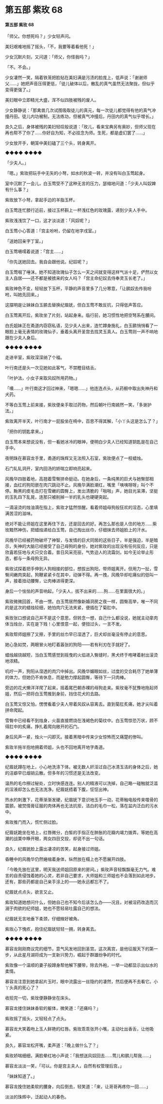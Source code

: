 # 第五部 紫玫 68

#### 第五部 紫玫 68

「师父。你想死吗？」少女轻声问。

美妇艰难地摇了摇头，「不，我要等着看他死！」

少女沉默片刻，又问道：「师父，你怪我吗？」

「不。不会。」

少女凄然一笑，隔着铁笼把脸贴在美妇满是污渍的脸庞上，低声说：「谢谢师父……」她把声音压得更低，「徒儿破体以后，散乱的真气虽然无法聚拢，但似乎变得更强了。」

美妇眼中立即精光大盛，浑不似四肢被残的废人。

少女静静说：「那禽兽几次试图吸取徒儿的真元，每一次徒儿都觉得有他的真气冲撞丹田。徒儿内功被制，无法练功，但被真气冲撞后，丹田内的真气似乎增长。」

良久之后，身体被残的美妇轻叹般说道：「玫儿，看来宝典另有奥妙，但师父现在再也帮不了你了……你好自为知，不必挂念为师。生死，都是虚幻罢了……」

少女放开手，朝笼中美妇磕了三个头，转身离开。

◆◆◆◆ ◆◆◆◆

「少夫人。」

「嗯。」紫玫把玩手中无矢的小弩，如水的秋波一转，并没有叫白玉莺起身。

室中沉默了一会儿，白玉莺受不了这种无言的压力，瑟缩地问道：「少夫人叫奴婢有什么事？」

紫玫放下小弩，拿起手边的羊脂玉杯。

白玉莺连忙膝行近前，接过玉杯斟上一杯浅红色的玫瑰露，递到少夫人手中。

紫玫浅浅饮了一口，这才淡淡道：「风奴呢？」

白玉莺小心答道：「宫主吩咐，仍留在地字戌室。」

「送她回亲字丁室。」

白玉莺嗫嚅着说道：「宫主……」

「你先送她回去。我自会跟他说。纪奴呢？」

白玉莺咽了唾沫，她不知道玫瑰仙子怎么一天之间就变得这样气派十足，俨然以女主人自居——还不都是被掳来的女人吗？「宫主命纪奴去侍奉灵玉长老了。」

紫玫神色不变，轻轻放下玉杯，平静的声音里多了几分寒意，「让鹂奴去传我吩咐，叫她先回来。」

这摆明是让妹妹白玉鹂去替换纪眉妩，但白玉莺不敢反抗，只得低声答应。

白玉莺离开后，紫玫坐了片刻，站起身来。临行前，她习惯性地把空弩系在腰间。

白氏姐妹正在甬道内窃窃私语，见少夫人出来，连忙蹲身施礼，白玉鹂悄悄看了一眼脸上毫无表情的玫瑰仙子，垂着头离开圣宫去找灵玉真人。白玉莺则一声不响地跟在少夫人身后。

◆◆◆◆ ◆◆◆◆

走进辛室，紫玫深深纳了个福。

叶行南还是头一次见她如此客气，不禁瞪目结舌。

「叶护法，小女子来取风奴所用药物。」

「噢……」叶行南这才回过神来，「嗯嗯……」他连连点头，从药橱中取出失神丹和犬药。

不等白玉莺上前来接，紫玫便亲手取过药物，然后朝叶行南嫣然一笑，「多谢护法。」

紫玫离开半天，叶行南才一屁股坐在椅中，百思不得其解，「小丫头这是怎么了？」

「把你的钥匙拿来。」

白玉莺本来想说没有，但一看她冰冷的眼神，便明白少夫人已经知道钥匙是在自己手中。

夜明珠在慕容龙手里，甬道的珠辉又无法照入石室，紫玫便点了一枝蜡烛。

石门轧轧洞开，室内回汤的娇喘立即响亮起来。

风晚华四肢着地，高翘着雪臀拼命挺动。在她身后，一条纯黑的巨犬与她臀部相接，血红的狗阳嵌在肉穴跳动不止。风晚华满脸潮红，嘴里「咦咦呀呀」叫个不停。黝黑的皮毛击打在雪嫩的圆臀上，发出清脆的「啪啪」声，她目光呆滞，坚挺的玉乳四下乱晃，连那只被削掉一半的乳头也硬硬突起。

一滴滚烫的烛油滴在指上，紫玫才猛然惊醒。看着师姐母狗般狂欢的淫态，心里填满苦涩的滋味。

绝对不能让师姐在这里再住下去，还是回去的好。再怎么那也是人住的地方……紫玫黯然神伤，把蜡烛递给白玉莺，自己掏出丝巾，仔细抹去师姐脸上的汗水。

风晚华已经被药物破坏了神智，与发情的巨犬同居的这些日子，半是强迫，半是暗示，失神的大脑已经接受了自己母狗的身份，她对紫玫的出现没有任何反应，只是欣喜若狂地与犬只交合着。昔日风采亮丽，气势迫人的流霜剑，如今无论举止形态，都与一条母狗无异。

紫玫试探着把手伸到人狗相接的部位，想拔出狗阳，带师姐离开。但用力一扯，雪臀间嫩肉突起，狗鞭紧紧卡在其中，动弹不得。再一拽，风晚华却吃痛似的低叫一声，接着扭动腰臀，让肉棒进得更深。

身后一个怯怯的声音响起，「少夫人，拔不出来的……狗……在里面很大的。」

紫玫微微回首，不由一愣。白玉莺居然像新婚洞房之夜一样，圆臀高举，唯一不同的是这次的蜡烛较细，她怕肉穴无法夹紧，便插在了菊肛中。

紫玫张口想说自己并不是这个意思，但转念一想，自己什么都没说，她就主动拿肉体当烛台，实在是下贱！心里恨意一起，便扭过头，一言不发。

紫玫帮师姐擦了又擦，手里的丝巾早已湿透了，巨犬却丝毫没有停止的意思。

她心急如焚，两眼冒火地盯着嚣张的狗阳——若有利刃在手就好了。

蜡烛越烧越短，当白玉莺感觉到摇曳的火焰进入臀缝时，黑犬终于咆哮着射出滚烫地浓精。

叽咛一声，狗阳从湿透的肉穴中掉出。风晚华媚眼如丝，过度的交合耗尽了她单薄的体力，但她仍不肯休息，而是勉力撑起圆臀，等待下一只肉棒。

旁边的花犬懒洋洋爬了起来，摇着尾巴朝赤裸的母狗走来。紫玫毫不犹豫地拖起师姐，然后一把将白玉莺推到身前，挡住花犬的去路。

白玉莺又惊又怕，愣愣看着少夫人带着风奴从容离去。直到菊肛炙痛，她才尖叫着拼命爬起。

雪臀中已经看不到烛身，火苗直接燃烧在浅褐色的菊纹中。白玉莺惊恐万状，顾不得肛中的炙痛，挣扎着爬向敞开的石门。

身后风声一紧，烛火一闪即灭。接着黑暗中传来少女惊怖而又痛楚的惨叫。

紫玫半拖半抱地拥着师姐，头也不回地离开地字甬道。

◆◆◆◆ ◆◆◆◆

纪眉妩蹲在地上，小心地洗涤下体。被无数人奸淫过自己冰清玉洁的身体之后，她的洁癖早已烟销云散。但多年的习惯还是无法改变。

温热的毛巾擦过秘处，立时快感连连。别人的精液可以洗掉，自己略一碰触就泛滥的淫液却怎么也无法洗净。纪眉妩捂着下腹，怔怔出神。

热水的刺激下，花蒂渐渐发硬，纪眉妩下意识地玉手一动，花蒂触电般传来噬骨的震颤。被焚情膏征服的肉体再也无法抗拒，洁白的毛巾一松，落在盆内泛白的污水中。

紫玫推门而入，慌忙侧过脸。

纪眉妩跪坐在地上，红唇微分，白皙的手指正在肿胀的花瓣内竭力拨弄。等她在高潮的战栗中睁开眼，两女四目交投，却说不出一句话。

良久，纪眉妩脸上露出凄凉的苦笑，起身接过师姐。

昏睡中的风晚华仍然蜷缩着身体，纵然放在榻上也不愿展开四肢。

「今晚先放在这里，明天我送师姐回原来的房间。」紫玫声音轻飘飘毫无力气。难言的自责侵蚀着她的心灵，若非自己要求，大师姐和三师姐也不会落到如此地步。还有，那些药都是自己亲手涂上的——她永远都忘不了。

纪眉妩点点头，欲言又止。

紫玫知道她想问什么，但她自己也不知今后该怎么办——况且，对被淫药改造而沉溺于肉欲的纪师姐，她也不愿轻易吐露自己的想法。

纪眉妩无言地垂下柔颈，仔细掖好被角。

紫玫心下愧疚，抱住纪眉妩轻轻一拥，转身离去。

◆◆◆◆ ◆◆◆◆

慕容龙刚刚商议完的细节，意气风发地回到圣宫。这次离宫，是他征服天下的第一步，从此星月湖将成为一支新兴势力，崛起于群雄纷争的时代。

紫玫像一个温顺的妻子般蹲身帮他解下腰带，除去外袍，一举一动都显示出似水的柔情。

慕容龙注意到她拿起片玉时，眼中流露出一丝隐约的凄然，然后便再不去看它。小丫头真的死心了？

收拾完一切，紫玫便静静坐在床头。

慕容龙搂住妹妹香软的躯体，微笑道：「还痛吗？」

紫玫摇了摇头，又轻轻点了点头。

慕容龙大笑着吻上玉人鲜艳的红唇。紫玫乖乖张开小嘴，主动吐出香舌，让他吸紧。

良久，慕容龙松开嘴，柔声道：「晚上做什么了？」

紫玫娇喘细细，满脸晕红地小声说：「我想送风奴回去……莺儿和鹂儿帮我……」

慕容龙淡淡一笑，「可以。你是宫主夫人，自然有权管理后宫。」

「妹妹知道了。」

慕容龙挽住她柔软的腰身，向后倒去，轻笑道：「来，让哥哥再疼你一回……」

淡淡的珠辉中，泛起动人的春色。

